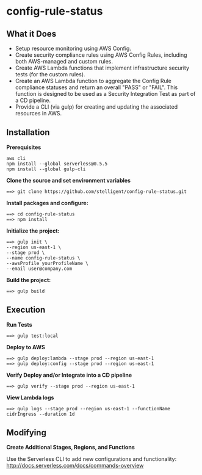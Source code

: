 # config-rule-status

## What it Does
- Setup resource monitoring using AWS Config.
- Create security compliance rules using AWS Config Rules, including both AWS-managed and custom rules.
- Create AWS Lambda functions that implement infrastructure security tests (for the custom rules).
- Create an AWS Lambda function to aggregate the Config Rule compliance statuses and return an overall "PASS" or "FAIL".  This function is designed to be used as a Security Integration Test as part of a CD pipeline.
- Provide a CLI (via gulp) for creating and updating the associated resources in AWS.

## Installation
**Prerequisites**
```
aws cli
npm install --global serverless@0.5.5
npm install --global gulp-cli

```

**Clone the source and set environment variables**
```
==> git clone https://github.com/stelligent/config-rule-status.git
```

**Install packages and configure:**
```
==> cd config-rule-status
==> npm install
```

**Initialize the project:**
```
==> gulp init \
--region us-east-1 \
--stage prod \
--name config-rule-status \
--awsProfile yourProfileName \
--email user@company.com
```

**Build the project:**
```
==> gulp build
```

## Execution

**Run Tests**
```
==> gulp test:local
```

**Deploy to AWS**
```
==> gulp deploy:lambda --stage prod --region us-east-1
==> gulp deploy:config --stage prod --region us-east-1
```

**Verify Deploy and/or Integrate into a CD pipeline**
```
==> gulp verify --stage prod --region us-east-1
```

**View Lambda logs**
```
==> gulp logs --stage prod --region us-east-1 --functionName cidrIngress --duration 1d
```

## Modifying

**Create Additional Stages, Regions, and Functions**

Use the Serverless CLI to add new configurations and functionality:
http://docs.serverless.com/docs/commands-overview
